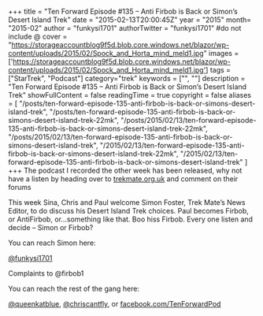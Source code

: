 +++
title = "Ten Forward Episode #135 – Anti Firbob is Back or Simon’s Desert Island Trek"
date = "2015-02-13T20:00:45Z"
year = "2015"
month= "2015-02"
author = "funkysi1701"
authorTwitter = "funkysi1701" #do not include @
cover = "https://storageaccountblog9f5d.blob.core.windows.net/blazor/wp-content/uploads/2015/02/Spock_and_Horta_mind_meld1.jpg"
images =['https://storageaccountblog9f5d.blob.core.windows.net/blazor/wp-content/uploads/2015/02/Spock_and_Horta_mind_meld1.jpg']
tags = ["StarTrek", "Podcast"]
category="trek"
keywords = ["", ""]
description =  "Ten Forward Episode #135 – Anti Firbob is Back or Simon’s Desert Island Trek"
showFullContent = false
readingTime = true
copyright = false
aliases = [
    "/posts/ten-forward-episode-135-anti-firbob-is-back-or-simons-desert-island-trek",
    "/posts/ten-forward-episode-135-anti-firbob-is-back-or-simons-desert-island-trek-22mk",
    "/posts/2015/02/13/ten-forward-episode-135-anti-firbob-is-back-or-simons-desert-island-trek-22mk",
    "/posts/2015/02/13/ten-forward-episode-135-anti-firbob-is-back-or-simons-desert-island-trek",
    "/2015/02/13/ten-forward-episode-135-anti-firbob-is-back-or-simons-desert-island-trek-22mk",
    "/2015/02/13/ten-forward-episode-135-anti-firbob-is-back-or-simons-desert-island-trek"
]
+++
The podcast I recorded the other week has been released, why not have a listen by heading over to [trekmate.org.uk](http://www.trekmate.org.uk/ten-forward-episode-135-anti-firbob-is-back-or-simons-desert-island-trek/) and comment on their forums

This week Sina, Chris and Paul welcome Simon Foster, Trek Mate’s News Editor, to do discuss his Desert Island Trek choices.  Paul becomes Firbob, or AntiFirbob, or...something like that.  Boo hiss Firbob.  Every one listen and decide – Simon or Firbob?

You can reach Simon here:

[@funkysi1701](https://twitter.com/funkysi1701)

Complaints to @firbob1

You can reach the rest of the gang here:

[@queenkatblue](https://twitter.com/queenkatblue), [@chriscantfly](https://twitter.com/chriscantfly), or [facebook.com/TenForwardPod](https://www.facebook.com/TenForwardPod)